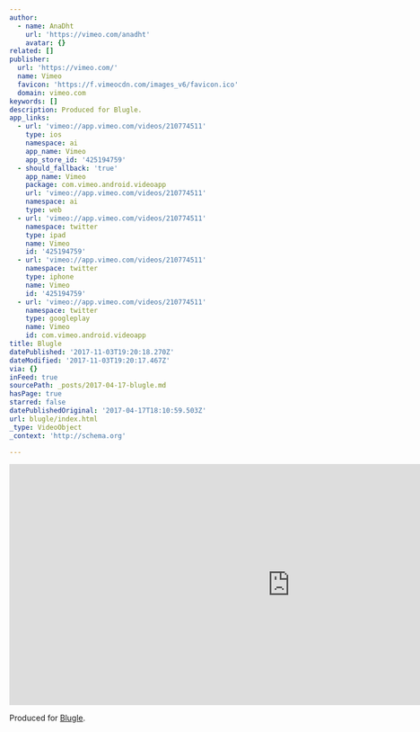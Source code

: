 ```yaml
---
author:
  - name: AnaDht
    url: 'https://vimeo.com/anadht'
    avatar: {}
related: []
publisher:
  url: 'https://vimeo.com/'
  name: Vimeo
  favicon: 'https://f.vimeocdn.com/images_v6/favicon.ico'
  domain: vimeo.com
keywords: []
description: Produced for Blugle.
app_links:
  - url: 'vimeo://app.vimeo.com/videos/210774511'
    type: ios
    namespace: ai
    app_name: Vimeo
    app_store_id: '425194759'
  - should_fallback: 'true'
    app_name: Vimeo
    package: com.vimeo.android.videoapp
    url: 'vimeo://app.vimeo.com/videos/210774511'
    namespace: ai
    type: web
  - url: 'vimeo://app.vimeo.com/videos/210774511'
    namespace: twitter
    type: ipad
    name: Vimeo
    id: '425194759'
  - url: 'vimeo://app.vimeo.com/videos/210774511'
    namespace: twitter
    type: iphone
    name: Vimeo
    id: '425194759'
  - url: 'vimeo://app.vimeo.com/videos/210774511'
    namespace: twitter
    type: googleplay
    name: Vimeo
    id: com.vimeo.android.videoapp
title: Blugle
datePublished: '2017-11-03T19:20:18.270Z'
dateModified: '2017-11-03T19:20:17.467Z'
via: {}
inFeed: true
sourcePath: _posts/2017-04-17-blugle.md
hasPage: true
starred: false
datePublishedOriginal: '2017-04-17T18:10:59.503Z'
url: blugle/index.html
_type: VideoObject
_context: 'http://schema.org'

---
```

<iframe src="https://cdn.embedly.com/widgets/media.html?src=https%3A%2F%2Fplayer.vimeo.com%2Fvideo%2F210774511&amp;url=https%3A%2F%2Fvimeo.com%2F210774511&amp;image=https%3A%2F%2Fi.vimeocdn.com%2Fvideo%2F626671805_1280.jpg&amp;key=b7d04c9b404c499eba89ee7072e1c4f7&amp;type=text%2Fhtml&amp;schema=vimeo" width="1000" height="429" scrolling="no" frameborder="0" allowfullscreen="" style=""></iframe>

Produced for [Blugle][0].

[0]: http://www.blugle.tv/